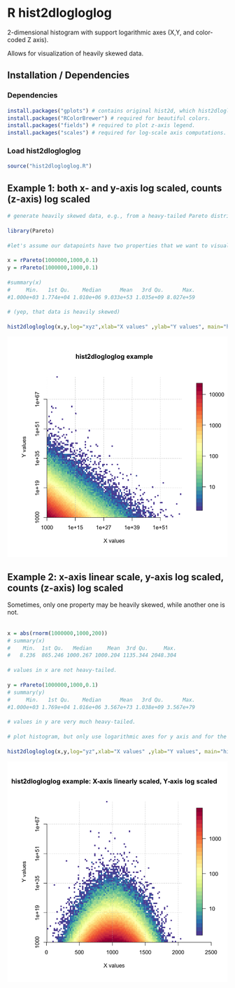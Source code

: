 # R hist2dlogloglog

2-dimensional histogram with support logarithmic axes (X,Y, and color-coded Z axis).

Allows for visualization of heavily skewed data.

## Installation / Dependencies

### Dependencies
```r
install.packages("gplots") # contains original hist2d, which hist2dlogloglog is based on.
install.packages("RColorBrewer") # required for beautiful colors.
install.packages("fields") # required to plot z-axis legend.
install.packages("scales") # required for log-scale axis computations.
```
### Load hist2dlogloglog
```r
source("hist2dlogloglog.R")

```

## Example 1: both x- and y-axis log scaled, counts (z-axis) log scaled

```r
# generate heavily skewed data, e.g., from a heavy-tailed Pareto distribution. 

library(Pareto)

#let's assume our datapoints have two properties that we want to visualize (x and y).

x = rPareto(1000000,1000,0.1)
y = rPareto(1000000,1000,0.1)

#summary(x)
#     Min.   1st Qu.    Median      Mean   3rd Qu.      Max. 
#1.000e+03 1.774e+04 1.010e+06 9.033e+53 1.035e+09 8.027e+59

# (yep, that data is heavily skewed)

hist2dlogloglog(x,y,log="xyz",xlab="X values" ,ylab="Y values", main="hist2dlogloglog example")
```

![hist2dlogloglog example showing Pareto distribution of X and Y](hist2dlogloglog_example1.png)

## Example 2: x-axis linear scale, y-axis log scaled, counts (z-axis) log scaled

Sometimes, only one property may be heavily skewed, while another one is not.

```r

x = abs(rnorm(1000000,1000,200))
# summary(x)
#    Min.  1st Qu.   Median     Mean  3rd Qu.     Max. 
#   8.236  865.246 1000.267 1000.204 1135.344 2048.304 

# values in x are not heavy-tailed.

y = rPareto(1000000,1000,0.1)
# summary(y)
#     Min.   1st Qu.    Median      Mean   3rd Qu.      Max. 
#1.000e+03 1.769e+04 1.016e+06 3.567e+73 1.038e+09 3.567e+79 

# values in y are very much heavy-tailed.

# plot histogram, but only use logarithmic axes for y axis and for the counts (z axis).

hist2dlogloglog(x,y,log="yz",xlab="X values" ,ylab="Y values", main="hist2dlogloglog example: X-axis linearly scaled, Y-axis log scaled")
```
![hist2dlogloglog example showing Pareto distribution of X and Y](hist2dlogloglog_example2.png)
